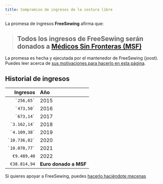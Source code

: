 ```yaml
---
title: Compromiso de ingresos de la costura libre
---
```


La promesa de ingresos **FreeSewing** afirma que:

> ## Todos los ingresos de FreeSewing serán donados a [Médicos Sin Fronteras (MSF)](http://www.msf.org/)

La promesa es hecha y ejecutada por el mantenedor de FreeSewing (joost). Puedes leer acerca de [sus motivaciones para hacerlo en esta página](/docs/various/pledge/motivation/).

## Historial de ingresos

|          Ingresos | Año                                                                     |
| -----------------:|:----------------------------------------------------------------------- |
|    `` `256,65` `` | 2015                                                                    |
|    `` `473,50` `` | 2016                                                                    |
|    `` `673,14` `` | 2017                                                                    |
|  `` `3.162,14` `` | 2018                                                                    |
|  `` `4.109,38` `` | 2019                                                                    |
| `` `10.736,82` `` | 2020                                                                    |
| `` `10.070,77` `` | 2021                                                                    |
|       `€9.489,40` | 2022                                                                    |
|      `€38.814,94` | ************************Euro donado a MSF************************ |

<Tip>

Si quieres apoyar a FreeSewing, puedes [hacerlo haciéndote mecenas](/patrons/join/)

</Tip>
